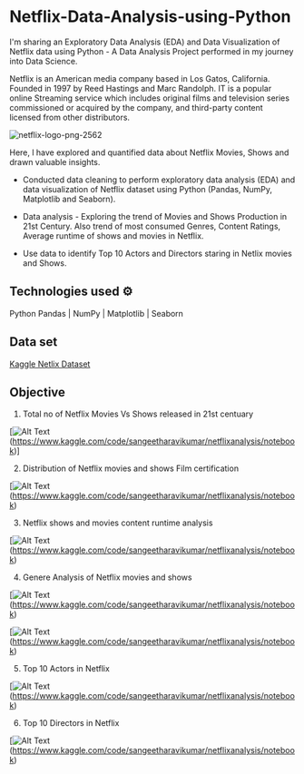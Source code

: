 # Netflix-Data-Analysis-using-Python

I'm sharing an Exploratory Data Analysis (EDA) and Data Visualization of Netflix data using Python - A Data Analysis Project performed in my journey into Data Science.

Netflix is an American media company based in Los Gatos, California. Founded in 1997 by Reed Hastings and Marc Randolph. IT is a popular online Streaming service which includes original films and television series commissioned or acquired by the company, and third-party content licensed from other distributors. 

![netflix-logo-png-2562](https://user-images.githubusercontent.com/125726682/228943665-3279385b-e53c-4261-aa26-2a8df2ac0020.png)

Here, l have explored and quantified data about Netflix Movies, Shows and drawn valuable insights.

* Conducted data cleaning to perform exploratory data analysis (EDA) and data visualization of Netflix dataset using Python (Pandas, NumPy, Matplotlib and Seaborn).

* Data analysis - Exploring the trend of Movies and Shows Production in 21st Century. Also trend of most consumed Genres, Content Ratings, Average runtime of shows and movies in Netflix.

* Use data to identify Top 10 Actors and Directors staring in Netlix movies and Shows.

## Technologies used ⚙️

  Python
  Pandas | NumPy | Matplotlib | Seaborn
  
## Data set

[Kaggle Netlix Dataset](https://www.kaggle.com/datasets/victorsoeiro/netflix-tv-shows-and-movies)

## Objective

1. Total no of Netflix Movies Vs Shows released in 21st centuary

[![Alt Text](1.png)(https://www.kaggle.com/code/sangeetharavikumar/netflixanalysis/notebook)]

2. Distribution of Netflix movies and shows Film certification 

[![Alt Text](2.png)(https://www.kaggle.com/code/sangeetharavikumar/netflixanalysis/notebook)

3. Netflix shows and movies content runtime analysis

[![Alt Text](3.png)(https://www.kaggle.com/code/sangeetharavikumar/netflixanalysis/notebook)

4. Genere Analysis of Netflix movies and shows

[![Alt Text](4.png)(https://www.kaggle.com/code/sangeetharavikumar/netflixanalysis/notebook)

[![Alt Text](4.1.png)(https://www.kaggle.com/code/sangeetharavikumar/netflixanalysis/notebook)

5. Top 10 Actors in Netflix

[![Alt Text](5.png)(https://www.kaggle.com/code/sangeetharavikumar/netflixanalysis/notebook)

6. Top 10 Directors in Netflix

[![Alt Text](6.png)(https://www.kaggle.com/code/sangeetharavikumar/netflixanalysis/notebook)
